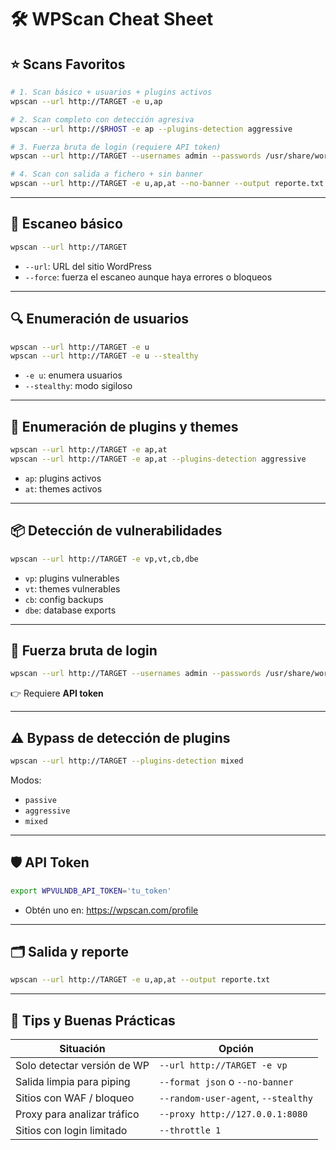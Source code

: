 # 🛠️ WPScan Cheat Sheet 

## ⭐ Scans Favoritos

```bash
# 1. Scan básico + usuarios + plugins activos
wpscan --url http://TARGET -e u,ap

# 2. Scan completo con detección agresiva
wpscan --url http://$RHOST -e ap --plugins-detection aggressive

# 3. Fuerza bruta de login (requiere API token)
wpscan --url http://TARGET --usernames admin --passwords /usr/share/wordlists/rockyou.txt

# 4. Scan con salida a fichero + sin banner
wpscan --url http://TARGET -e u,ap,at --no-banner --output reporte.txt
```

---

## 🔧 Escaneo básico

```bash
wpscan --url http://TARGET
```

- `--url`: URL del sitio WordPress
- `--force`: fuerza el escaneo aunque haya errores o bloqueos

---

## 🔍 Enumeración de usuarios

```bash
wpscan --url http://TARGET -e u
wpscan --url http://TARGET -e u --stealthy
```

- `-e u`: enumera usuarios
- `--stealthy`: modo sigiloso

---

## 🧩 Enumeración de plugins y themes

```bash
wpscan --url http://TARGET -e ap,at
wpscan --url http://TARGET -e ap,at --plugins-detection aggressive
```

- `ap`: plugins activos
- `at`: themes activos

---

## 📦 Detección de vulnerabilidades

```bash
wpscan --url http://TARGET -e vp,vt,cb,dbe
```

- `vp`: plugins vulnerables
- `vt`: themes vulnerables
- `cb`: config backups
- `dbe`: database exports

---

## 🔑 Fuerza bruta de login

```bash
wpscan --url http://TARGET --usernames admin --passwords /usr/share/wordlists/rockyou.txt
```

👉 Requiere **API token**

---

## ⚠️ Bypass de detección de plugins

```bash
wpscan --url http://TARGET --plugins-detection mixed
```

Modos:
- `passive`
- `aggressive`
- `mixed`

---

## 🛡️ API Token

```bash
export WPVULNDB_API_TOKEN='tu_token'
```

- Obtén uno en: https://wpscan.com/profile

---

## 🗂️ Salida y reporte

```bash
wpscan --url http://TARGET -e u,ap,at --output reporte.txt
```

---

## 🧠 Tips y Buenas Prácticas

| Situación                          | Opción                                |
|-----------------------------------|----------------------------------------|
| Solo detectar versión de WP       | `--url http://TARGET -e vp`           |
| Salida limpia para piping         | `--format json` o `--no-banner`       |
| Sitios con WAF / bloqueo          | `--random-user-agent`, `--stealthy`   |
| Proxy para analizar tráfico       | `--proxy http://127.0.0.1:8080`       |
| Sitios con login limitado         | `--throttle 1`                        |